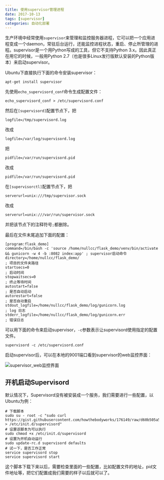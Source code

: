 ```yaml
---
title: 使用supervisor管理进程
date: 2017-10-13
tags: [supervisor]
categories: 自动化部署
---
```


生产环境中经常使用`supervisor`来管理和监控服务器进程，它可以把一个应用进程变成一个daemon，常驻后台运行，还能监控进程状态，重启、停止所管理的进程。supervisor是一个用Python写成的工具，但它不支持Python 3.x。因此真正在用它的时候，一般用Python 2.7（也是很多Linux发行版默认安装的Python版本）来启动supervisor。

Ubuntu下直接执行下面的命令安装supervisor：

```shell
apt-get install supervisor
```

先使用`echo_supervisord_conf`命令生成配置文件：

```shell
echo_supervisord_conf > /etc/supervisord.conf
```

然后在`[supervisord]`配置节点下，把

```shell
logfile=/tmp/supervisord.log
```
改成
```shell
logfile=/var/log/supervisord.log
```

把
```shell
pidfile=/var/run/supervisord.pid
```
改成
```shell
pidfile=/var/run/supervisord.pid
```

在`[supervisorctl]`配置节点下，把

```shell
serverurl=unix:///tmp/supervisor.sock
```
改成
```shell
serverurl=unix:///var/run/supervisor.sock
```
并把该节点下的注释符号`;`都删除。

最后在文件末尾追加下面的配置：

```shell
[program:flask_demo]
command=/bin/bash -c 'source /home/nullcc/flask_demo/venv/bin/activate && gunicorn -w 4 -b :8082 index:app' ; supervisor启动命令
directory=/home/nullcc/flask_demo/                                          ; 项目的文件夹路径
startsecs=0                                                                 ; 启动时间
stopwaitsecs=0                                                              ; 终止等待时间
autostart=false                                                             ; 是否自动启动
autorestart=false                                                           ; 是否自动重启
stdout_logfile=/home/nullcc/flask_demo/log/gunicorn.log                     ; log 日志
stderr_logfile=/home/nullcc/flask_demo/log/gunicorn.err                     ; 错误日志
```

可以用下面的命令来启动supervisor，`-c`参数表示让supervisord使用指定的配置文件。

```shell
supervisord -c /etc/supervisord.conf
```

启动supervisor后，可以在本地的9001端口看到supervisor的web监控界面：

![supervisor_web监控界面](/assets/images/post_imgs/supervisor_1.png)

## 开机启动Supervisord

默认情况下，Supervisord没有被安装成一个服务，我们需要进行一些配置，以Ubuntu为例：

```shell
# 下载脚本
sudo su - root -c "sudo curl https://gist.githubusercontent.com/howthebodyworks/176149/raw/d60b505a585dda836fadecca8f6b03884153196b/supervisord.sh > /etc/init.d/supervisord"
# 设置该脚本为可以执行
sudo chmod +x /etc/init.d/supervisord
# 设置为开机自动运行
sudo update-rc.d supervisord defaults
# 试一下，是否工作正常
service supervisord stop
service supervisord start
```

这个脚本下载下来以后，需要检查里面的一些配置，比如配置文件的地址，pid文件地址等，把它们配置成我们需要的样子以后就可以了。
